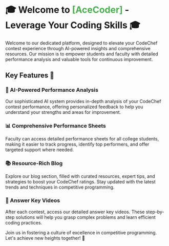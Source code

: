 # 🎓 Welcome to <span style="color: #4CAF50;">[AceCoder]</span> - Leverage Your Coding Skills 🎓

Welcome to our dedicated platform, designed to elevate your CodeChef contest experience through AI-powered insights and comprehensive resources. Our mission is to empower students and faculty with detailed performance analysis and valuable tools for continuous improvement.

## Key Features 🌟

### 🤖 AI-Powered Performance Analysis
Our sophisticated AI system provides in-depth analysis of your CodeChef contest performance, offering personalized feedback to help you understand your strengths and areas for improvement.

### 📊 Comprehensive Performance Sheets
Faculty can access detailed performance sheets for all college students, making it easier to track progress, identify top performers, and offer targeted support where needed.

### 📚 Resource-Rich Blog
Explore our blog section, filled with curated resources, expert tips, and strategies to boost your CodeChef ratings. Stay updated with the latest trends and techniques in competitive programming.

### 🎥 Answer Key Videos
After each contest, access our detailed answer key videos. These step-by-step solutions will help you grasp complex problems and learn efficient coding practices.

Join us in fostering a culture of excellence in competitive programming. Let's achieve new heights together! 🚀
